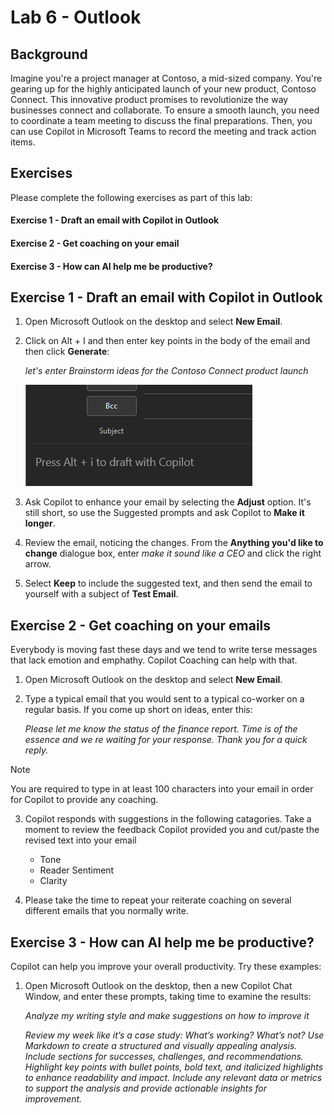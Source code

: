 # Lab 6 - Outlook #

## Background ##
Imagine you're a project manager at Contoso, a mid-sized company. You're gearing up for the highly anticipated launch of your new product, Contoso Connect. This innovative product promises to revolutionize the way businesses connect and collaborate. To ensure a smooth launch, you need to coordinate a team meeting to discuss the final preparations. Then, you can use Copilot in Microsoft Teams to record the meeting and track action items.


## Exercises
Please complete the following exercises as part of this lab:

#### Exercise 1 - Draft an email with Copilot in Outlook
#### Exercise 2 - Get coaching on your email
#### Exercise 3 - How can AI help me be productive?


## Exercise 1 - Draft an email with Copilot in Outlook ###
1. Open Microsoft Outlook on the desktop and select **New Email**.
1. Click on Alt + I and then enter key points in the body of the email and then click **Generate**:
   
    *let's enter Brainstorm ideas for the Contoso Connect product launch*
   
   ![new](https://github.com/JazzyWagdaddy/MS-4018-Draft-analyze-present-Microsoft-365-Copilot/blob/master/Instructions/Labs/Media/OutlookEx1Pic1.png)
3. Ask Copilot to enhance your email by selecting the **Adjust** option. It's still short, so use the Suggested prompts and ask Copilot to **Make it longer**.
4. Review the email, noticing the changes. From the **Anything you'd like to change** dialogue box, enter *make it sound like a CEO* and click the right arrow.
5. Select **Keep** to include the suggested text, and then send the email to yourself with a subject of **Test Email**.

## Exercise 2 - Get coaching on your emails ###
Everybody is moving fast these days and we tend to write terse messages that lack emotion and emphathy.  Copilot Coaching can help with that.

1. Open Microsoft Outlook on the desktop and select **New Email**.
2. Type a typical email that you would sent to a typical co-worker on a regular basis.  If you come up short on ideas, enter this:

   *Please let me know the status of the finance report.  Time is of the essence and we re waiting for your response.  Thank you for a quick reply.*

> [!NOTE]
> You are required to type in at least 100 characters into your email in order for Copilot to provide any coaching.
>
3. Copilot responds with suggestions in the following catagories.  Take a moment to review the feedback Copilot provided you and cut/paste the revised text into your email
   * Tone
   * Reader Sentiment
   * Clarity
  
4. Please take the time to repeat your reiterate coaching on several different emails that you normally write.

## Exercise 3 - How can AI help me be productive?
Copilot can help you improve your overall productivity.  Try these examples:

1. Open Microsoft Outlook on the desktop, then a new Copilot Chat Window, and enter these prompts, taking time to examine the results:
   
   *Analyze my writing style and make suggestions on how to improve it*

   *Review my week like it’s a case study: What’s working? What’s not? Use Markdown to create a structured and visually appealing analysis. Include sections for successes, challenges, and recommendations. Highlight key points with bullet points, bold text, and italicized highlights to enhance readability and impact. Include any relevant data or metrics to support the analysis and provide actionable insights for improvement.*

